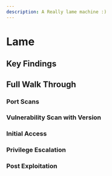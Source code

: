 ```yaml
---
description: A Really lame machine :)
---
```


# Lame

## Key Findings

## Full Walk Through

### Port Scans

### Vulnerability Scan with Version

### Initial Access

### Privilege Escalation

### Post Exploitation

###
